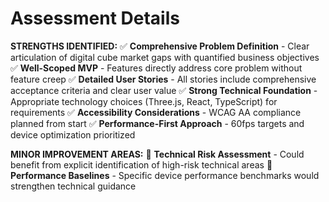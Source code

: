 # Assessment Details

**STRENGTHS IDENTIFIED:**
✅ **Comprehensive Problem Definition** - Clear articulation of digital cube market gaps with quantified business objectives
✅ **Well-Scoped MVP** - Features directly address core problem without feature creep
✅ **Detailed User Stories** - All stories include comprehensive acceptance criteria and clear user value
✅ **Strong Technical Foundation** - Appropriate technology choices (Three.js, React, TypeScript) for requirements
✅ **Accessibility Considerations** - WCAG AA compliance planned from start
✅ **Performance-First Approach** - 60fps targets and device optimization prioritized

**MINOR IMPROVEMENT AREAS:**
📝 **Technical Risk Assessment** - Could benefit from explicit identification of high-risk technical areas
📝 **Performance Baselines** - Specific device performance benchmarks would strengthen technical guidance
